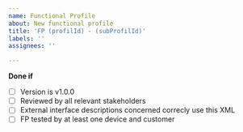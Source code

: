 ```yaml
---
name: Functional Profile
about: New functional profile
title: 'FP (profilId) - (subProfilId)'
labels: ''
assignees: ''

---
```


**Done if**
- [ ] Version is v1.0.0
- [ ] Reviewed by all relevant stakeholders
- [ ] External interface descriptions concerned correcly use this XML
- [ ] FP tested by at least one device and customer
